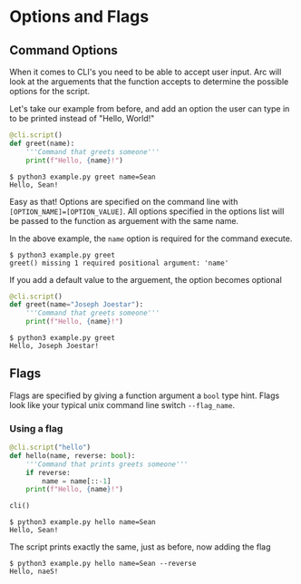 # Options and Flags

## Command Options
When it comes to CLI's you need to be able to accept user input. Arc will look at the arguements that the function accepts to determine the possible options for the script.

Let's take our example from before, and add an option the user can type in to be printed instead of "Hello, World!"

```py
@cli.script()
def greet(name):
    '''Command that greets someone'''
    print(f"Hello, {name}!")
```
```out
$ python3 example.py greet name=Sean
Hello, Sean!
```

Easy as that! Options are specified on the command line with `[OPTION_NAME]=[OPTION_VALUE]`.
All options specified in the options list will be passed to the function as arguement with the same name.

In the above example, the `name` option is required for the command execute.

```
$ python3 example.py greet
greet() missing 1 required positional argument: 'name'
```

If you add a default value to the arguement, the option becomes optional
```py
@cli.script()
def greet(name="Joseph Joestar"):
    '''Command that greets someone'''
    print(f"Hello, {name}!")
```

```out
$ python3 example.py greet
Hello, Joseph Joestar!
```

## Flags
Flags are specified by giving a function argument a `bool` type hint. Flags look like your typical unix command line switch `--flag_name`.

### Using a flag
```py
@cli.script("hello")
def hello(name, reverse: bool):
    '''Command that prints greets someone'''
    if reverse:
        name = name[::-1]
    print(f"Hello, {name}!")

cli()
```

```out
$ python3 example.py hello name=Sean
Hello, Sean!
```

The script prints exactly the same, just as before, now adding the flag
```out
$ python3 example.py hello name=Sean --reverse
Hello, naeS!
```

